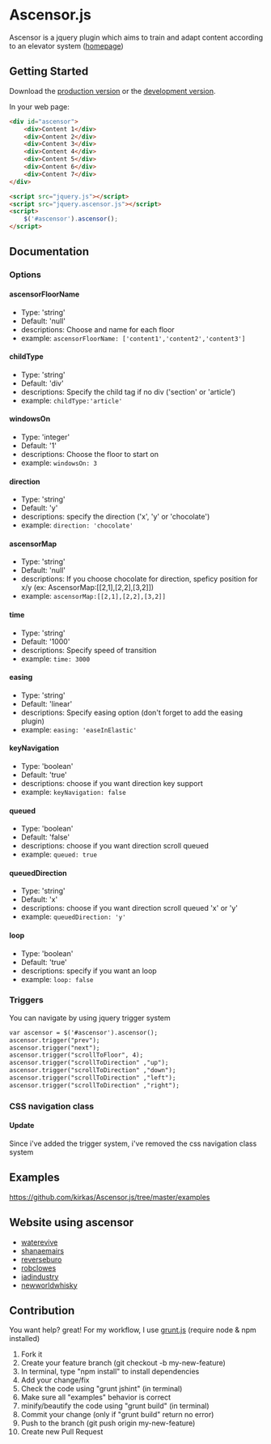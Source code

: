 # Ascensor.js

Ascensor is a jquery plugin which aims to train and adapt content according to an elevator system ([homepage](http://kirkas.ch/ascensor))

## Getting Started
Download the [production version][min] or the [development version][max].

[max]: https://raw.github.com/kirkas/Ascensor.js/master/dist/jquery.ascensor.js
[min]: https://raw.github.com/kirkas/Ascensor.js/master/dist/jquery.ascensor.min.js

In your web page:

```html
<div id="ascensor">
	<div>Content 1</div>
	<div>Content 2</div>
	<div>Content 3</div>
	<div>Content 4</div>
	<div>Content 5</div>
	<div>Content 6</div>  
	<div>Content 7</div>
</div>

<script src="jquery.js"></script>
<script src="jquery.ascensor.js"></script>
<script>
	$('#ascensor').ascensor();
</script>
```
## Documentation

### Options


#### ascensorFloorName
- Type: 'string'
- Default: 'null'
- descriptions: Choose and name for each floor
- example: ```ascensorFloorName: ['content1','content2','content3']```

#### childType
- Type: 'string'
- Default: 'div'
- descriptions: Specify the child tag if no div ('section' or 'article')
- example: ```childType:'article'```

#### windowsOn
- Type: 'integer'
- Default: '1'
- descriptions: Choose the floor to start on
- example: ```windowsOn: 3```

#### direction
- Type: 'string'
- Default: 'y'
- descriptions: specify the direction ('x', 'y' or 'chocolate')
- example: ```direction: 'chocolate'```

#### ascensorMap
- Type: 'string'
- Default: 'null'
- descriptions: If you choose chocolate for direction, speficy position for x/y (ex: AscensorMap:[[2,1],[2,2],[3,2]])
- example: ```ascensorMap:[[2,1],[2,2],[3,2]]```

#### time
- Type: 'string'
- Default: '1000'
- descriptions: Specify speed of transition
- example: ```time: 3000```

#### easing
- Type: 'string'
- Default: 'linear'
- descriptions: Specify easing option (don't forget to add the easing plugin)
- example: ```easing: 'easeInElastic'```

#### keyNavigation
- Type: 'boolean'
- Default: 'true'
- descriptions: choose if you want direction key support
- example: ```keyNavigation: false```

#### queued
- Type: 'boolean'
- Default: 'false'
- descriptions: choose if you want direction scroll queued
- example: ```queued: true```

#### queuedDirection
- Type: 'string'
- Default: 'x'
- descriptions: choose if you want direction scroll queued 'x' or 'y'
- example: ```queuedDirection: 'y'```

#### loop
- Type: 'boolean'
- Default: 'true'
- descriptions: specify if you want an loop
- example: ```loop: false```



### Triggers
You can navigate by using jquery trigger system

```html
var ascensor = $('#ascensor').ascensor();
ascensor.trigger("prev");
ascensor.trigger("next");
ascensor.trigger("scrollToFloor", 4);
ascensor.trigger("scrollToDirection" ,"up");
ascensor.trigger("scrollToDirection" ,"down");
ascensor.trigger("scrollToDirection" ,"left");
ascensor.trigger("scrollToDirection" ,"right");
```

### CSS navigation class
#### Update
Since i've added the trigger system, i've removed the css
navigation class system



## Examples
https://github.com/kirkas/Ascensor.js/tree/master/examples

## Website using ascensor

- [waterevive](http://www.waterevive.com)
- [shanaemairs](http://shanaemairs.com)
- [reverseburo](http://reverseburo.com)
- [robclowes](http://www.robclowes.com)
- [iadindustry](http://iadindustry.se)
- [newworldwhisky](http://newworldwhisky.com.au)

## Contribution

You want help? great!
For my workflow, I use [grunt.js](http://gruntjs.com/) (require node & npm installed)

1. Fork it
2. Create your feature branch (git checkout -b my-new-feature)
3. In terminal, type "npm install" to install dependencies
4. Add your change/fix
5. Check the code using "grunt jshint" (in terminal)
6. Make sure all "examples" behavior is correct 
7. minify/beautify the code using "grunt build" (in terminal)
8. Commit your change (only if "grunt build" return no error)
9. Push to the branch (git push origin my-new-feature)
10. Create new Pull Request